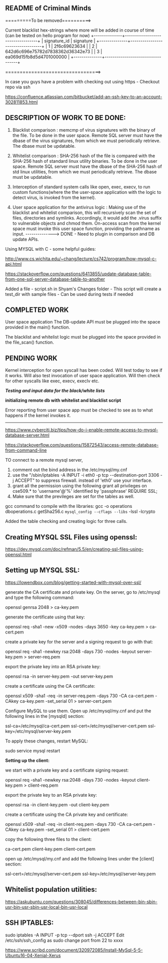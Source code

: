README of Criminal Minds
------------------------


=========To be removed==========>

Current blacklist hex-strings where more will be added in course of time  (can be tested on hello program for now)
+--------------+----------------------------------+
| signature_id | signature                        |
+--------------+----------------------------------+
|            1 | 2f6c69623634                     |
|            2 | 642d6c696e75782d7838362d36342e73 |
|            3 | ea069d15fb8d5d4701000000         |
+--------------+----------------------------------+

=================================>



In case you guys have a problem with checking out using https - Checkout repo via ssh

https://confluence.atlassian.com/bitbucket/add-an-ssh-key-to-an-account-302811853.html

DESCRIPTION OF WORK TO BE DONE:
-------------------------------

1) Blacklist comparison :
   memcmp of virus signatures with the binary of the file.
   To be done in the user space.
   Remote SQL server must have the dbase of the virus signatures, from which we must periodically 
   retrieve. The dbase must be updatable.

2) Whitelist comparison :
   SHA-256 hash of the file is compared with the SHA-256 hash of standard linux utility binaries.
   To be done in the user space.
   Remote SQL server must have the dbase of the SHA-256 hash of std linux utilities, from which we    must periodically retrieve. The dbase must be updatable.

3) Interception of standard system calls like open, exec, execv, to run custom functions(where the    the user-space application with the logic to detect virus, is invoked from the kernel).

4) User space application for the antivirus logic :
   Making use of the blacklist and whitelist comparison, this will recursively scan the set of 
   files, directories and symlinks. Accordingly, it would add the .virus suffix to vulnerable 
   objects and chmod them.
   On-access scan from the kernel space must invoke this user space function, providing the 
   pathname as input. --------------> DONE - Need to plugin in comparison and DB update APIs.


Using MYSQL with C - some helpful guides:

http://www.cs.wichita.edu/~chang/lecture/cs742/program/how-mysql-c-api.html

https://stackoverflow.com/questions/6413855/update-database-table-from-one-sql-server-database-table-to-another

Added a file - script.sh in Shyam's Changes folder - This script will create a test_dir with sample
files - Can be used during tests if needed

COMPLETED WORK
--------------

User space application
The DB-update API must be plugged into the space provided in the main() function.

The blacklist and whitelist logic must be plugged into the space provided in the 
file_scan() function.

PENDING WORK
------------

Kernel interception for open syscall has been coded. Will test today to see if it works.
Will also test invocation of user space application.
Will then check for other syscalls like exec, execv, execlv etc.

***Testing and input data for the black/white lists***

**initializing remote db with whitelist and blacklist script**

Error reporting from user space app must be checked to see as to what happens if the kernel invokes it.

-------------------------------------------------------------------------------

https://www.cyberciti.biz/tips/how-do-i-enable-remote-access-to-mysql-database-server.html

https://stackoverflow.com/questions/15872543/access-remote-database-from-command-line

TO connect to a remote mysql server, 

1. comment out the bind address in the /etc/mysql/my.cnf
2. use the "/sbin/iptables -A INPUT -i eth0 -p tcp --destination-port 3306 -j ACCEPT" to suppress firewall. instead of 'eth0' use your interface.
3. grant all the permission using the following 
grant all privileges on cse509.* to 'username'@'%' identified by 'passphrase' REQUIRE SSL;
4. Make sure that the previleges are set for the tables as well.

gcc command to compile with the libraries:
gcc -o operations dboperations.c getSha256.c `mysql_config --cflags --libs` -lssl -lcrypto

Added the table checking and creating logic for three calls. 

Creating MYSQL SSL Files using openssl:
--------------------------------------
https://dev.mysql.com/doc/refman/5.5/en/creating-ssl-files-using-openssl.html

Setting up MYSQL SSL:
---------------------
https://lowendbox.com/blog/getting-started-with-mysql-over-ssl/

generate the CA certificate and private key. On the server, go to /etc/mysql and type the following command:

openssl genrsa 2048 > ca-key.pem

generate the certificate using that key:

openssl req -sha1 -new -x509 -nodes -days 3650 -key ca-key.pem > ca-cert.pem

create a private key for the server and a signing request to go with that:

openssl req -sha1 -newkey rsa:2048 -days 730 -nodes -keyout server-key.pem > server-req.pem

export the private key into an RSA private key:

openssl rsa -in server-key.pem -out server-key.pem

create a certificate using the CA certificate:

openssl x509 -sha1 -req -in server-req.pem -days 730  -CA ca-cert.pem -CAkey ca-key.pem -set_serial 01 > server-cert.pem

Configure MySQL to use them. Open up /etc/mysql/my.cnf and put the following lines in the [mysqld] section:

ssl-ca=/etc/mysql/ca-cert.pem
ssl-cert=/etc/mysql/server-cert.pem
ssl-key=/etc/mysql/server-key.pem

To apply these changes, restart MySQL:

sudo service mysql restart

**Setting up the client:**

we start with a private key and a certificate signing request:

openssl req -sha1 -newkey rsa:2048 -days 730 -nodes -keyout client-key.pem > client-req.pem

export the private key to an RSA private key:

openssl rsa -in client-key.pem -out client-key.pem

create a certificate using the CA private key and certificate:

openssl x509 -sha1 -req -in client-req.pem -days 730 -CA ca-cert.pem -CAkey ca-key.pem -set_serial 01 > client-cert.pem

copy the following three files to the client:

ca-cert.pem
client-key.pem
client-cert.pem

open up /etc/mysql/my.cnf and add the following lines under the [client] section:

ssl-cert=/etc/mysql/server-cert.pem
ssl-key=/etc/mysql/server-key.pem

Whitelist population utilities:
-------------------------------
https://askubuntu.com/questions/308045/differences-between-bin-sbin-usr-bin-usr-sbin-usr-local-bin-usr-local

SSH IPTABLES:
-------------
sudo iptables -A INPUT -p tcp --dport ssh -j ACCEPT
Edit /etc/ssh/ssh_config as sudo change port from 22 to xxxx

https://www.scribd.com/document/320972085/Install-MySql-5-5-Ubuntu16-04-Xenial-Xerus
